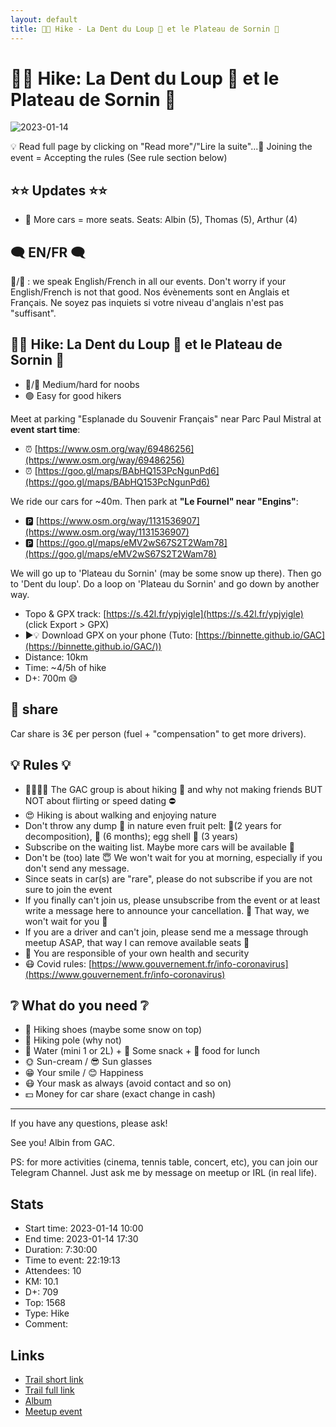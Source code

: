 ```yaml
---
layout: default
title: 🥾🔵 Hike - La Dent du Loup 🐺 et le Plateau de Sornin 🍃
---
```


# 🥾🔵 Hike: La Dent du Loup 🐺 et le Plateau de Sornin 🍃

![2023-01-14](../img/orig/2023-01-14.jpg)

💡 Read full page by clicking on "Read more"/"Lire la suite"...💜
Joining the event = Accepting the rules (See rule section below)

##  ⭐⭐ Updates ⭐⭐ 

* 📅 More cars = more seats. Seats: Albin (5), Thomas (5), Arthur (4)

##  🗨️ EN/FR 🗨️ 
🦅/🐓 : we speak English/French in all our events. Don't worry if your English/French is not that good. Nos évènements sont en Anglais et Français. Ne soyez pas inquiets si votre niveau d'anglais n'est pas "suffisant".

##  🥾🔵 Hike: La Dent du Loup 🐺 et le Plateau de Sornin 🍃 

* 🔵/🔴 Medium/hard for noobs
* 🟢 Easy for good hikers

Meet at parking "Esplanade du Souvenir Français" near Parc Paul Mistral at **event start time**:

* ⏰ [https://www.osm.org/way/69486256](https://www.osm.org/way/69486256)
* ⏰ [https://goo.gl/maps/BAbHQ153PcNgunPd6](https://goo.gl/maps/BAbHQ153PcNgunPd6)

We ride our cars for \~40m. Then park at **"Le Fournel" near "Engins"**:

* 🅿️ [https://www.osm.org/way/1131536907](https://www.osm.org/way/1131536907)
* 🅿️ [https://goo.gl/maps/eMV2wS67S2T2Wam78](https://goo.gl/maps/eMV2wS67S2T2Wam78)

We will go up to 'Plateau du Sornin' (may be some snow up there). Then go to 'Dent du loup'. Do a loop on 'Plateau du Sornin' and go down by another way.

* Topo & GPX track: [https://s.42l.fr/ypjyigle](https://s.42l.fr/ypjyigle) (click Export > GPX)
* ▶💡 Download GPX on your phone (Tuto: [https://binnette.github.io/GAC](https://binnette.github.io/GAC/))
* Distance: 10km
* Time: \~4/5h of hike
* D+: 700m 😅

##  🚗 share 
Car share is 3€ per person (fuel + "compensation" to get more drivers).

##  💡 Rules 💡 

* 🚶‍♀️🚶‍♂️ The GAC group is about hiking 🥾 and why not making friends BUT NOT about flirting or speed dating ⛔
* 😍 Hiking is about walking and enjoying nature
* Don't throw any dump 🚮 in nature even fruit pelt: 🍌(2 years for decomposition), 🍊 (6 months); egg shell 🥚 (3 years)
* Subscribe on the waiting list. Maybe more cars will be available 🚗
* Don't be (too) late 😇 We won't wait for you at morning, especially if you don't send any message.
* Since seats in car(s) are "rare", please do not subscribe if you are not sure to join the event
* If you finally can't join us, please unsubscribe from the event or at least write a message here to announce your cancellation. 💜 That way, we won't wait for you 💜
* If you are a driver and can't join, please send me a message through meetup ASAP, that way I can remove available seats 🚗
* 💟 You are responsible of your own health and security
* 😷 Covid rules: [https://www.gouvernement.fr/info-coronavirus](https://www.gouvernement.fr/info-coronavirus)

##  ❔ What do you need ❔ 

* 🥾 Hiking shoes (maybe some snow on top)
* 🥢 Hiking pole (why not)
* 🧃 Water (mini 1 or 2L) + 🍫 Some snack + 🥗 food for lunch
* 🌞 Sun-cream / 😎 Sun glasses
* 😁 Your smile / 😊 Happiness
* 😷 Your mask as always (avoid contact and so on)
* 💵 Money for car share (exact change in cash)

***

If you have any questions, please ask!

See you! Albin from GAC.

PS: for more activities (cinema, tennis table, concert, etc), you can join our Telegram Channel. Just ask me by message on meetup or IRL (in real life).

## Stats

- Start time: 2023-01-14 10:00
- End time: 2023-01-14 17:30
- Duration: 7:30:00
- Time to event: 22:19:13
- Attendees: 10
- KM: 10.1
- D+: 709
- Top: 1568
- Type: Hike
- Comment: 

## Links

- [Trail short link](https://s.42l.fr/ypjyigle)
- [Trail full link]()
- [Album](https://binnette.github.io/GacImg2023/2023-01-14-🥾🔵-Hike-La-Dent-du-Loup-🐺-et-le-Plateau-de-Sornin-🍃.html)
- [Meetup event](https://www.meetup.com/grenoble-adventure-club-english-french/events/290915089/)
